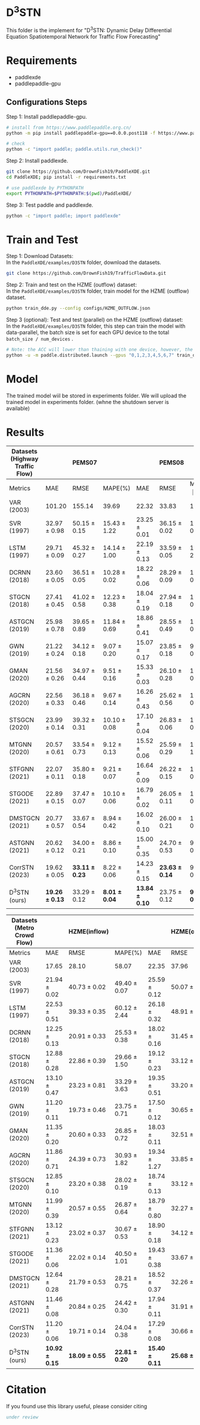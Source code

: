 # D<sup>3</sup>STN

This folder is the implement for "D<sup>3</sup>STN: Dynamic Delay Differential Equation Spatiotemporal Network for Traffic Flow Forecasting"

# Requirements
* paddlexde
* paddlepaddle-gpu

## Configurations Steps

Step 1: Install paddlepaddle-gpu.

```bash
# install from https://www.paddlepaddle.org.cn/
python -m pip install paddlepaddle-gpu==0.0.0.post118 -f https://www.paddlepaddle.org.cn/whl/linux/gpu/develop.html

# check
python -c "import paddle; paddle.utils.run_check()"
```

Step 2: Install paddlexde.

```bash
git clone https://github.com/DrownFish19/PaddleXDE.git
cd PaddleXDE; pip install -r requirements.txt

# use paddlexde by PYTHONPATH
export PYTHONPATH=$PYTHONPATH:$(pwd)/PaddleXDE/
```

Step 3: Test paddle and paddlexde.

```bash
python -c "import paddle; import paddlexde"
```

# Train and Test

Step 1: Download Datasets: \
In the `PaddleXDE/examples/D3STN` folder, download the datasets.

```bash
git clone https://github.com/DrownFish19/TrafficFlowData.git
```

Step 2: Train and test on the HZME (outflow) dataset: \
In the `PaddleXDE/examples/D3STN` folder, train model for the HZME (outflow) dataset.

```bash
python train_dde.py --config configs/HZME_OUTFLOW.json
```

Step 3 (optional): Test and test (parallel) on the HZME (outflow) dataset: \
In the `PaddleXDE/examples/D3STN` folder, this step can train the model with data-parallel, the batch size is set for each GPU device to the total `batch_size / num_devices` .

```bash
# Note: the ACC will lower than thaining with one device, however, the speed is faster.
python -u -m paddle.distributed.launch --gpus "0,1,2,3,4,5,6,7" train_dde.py --config configs/HZME_OUTFLOW.json
```

# Model

The trained model wiil be stored in experiments folder. We will upload the trained model in experiments folder. (whne the shutdown server is available)

# Results

| Datasets (Highway Traffic Flow) |                  | PEMS07           |                 |                  | PEMS08           |                 |
|---------------------------------|------------------|------------------|-----------------|------------------|------------------|-----------------|
| Metrics                         | MAE              | RMSE             | MAPE(%)         | MAE              | RMSE             | MAPE(%)     ｜  |
| VAR (2003)                      | 101.20           | 155.14           | 39.69           | 22.32            | 33.83            | 14.47           |
| SVR (1997)                      | 32.97 ± 0.98     | 50.15 ± 0.15     | 15.43 ± 1.22    | 23.25 ± 0.01     | 36.15 ± 0.02     | 14.71 ± 0.16    |
| LSTM (1997)                     | 29.71 ± 0.09     | 45.32 ± 0.27     | 14.14 ± 1.00    | 22.19 ± 0.13     | 33.59 ± 0.05     | 18.74 ± 2.79    |
| DCRNN (2018)                    | 23.60 ± 0.05     | 36.51 ± 0.05     | 10.28 ± 0.02    | 18.22 ± 0.06     | 28.29 ± 0.09     | 11.56 ± 0.04    |
| STGCN (2018)                    | 27.41 ± 0.45     | 41.02 ± 0.58     | 12.23 ± 0.38    | 18.04 ± 0.19     | 27.94 ± 0.18     | 11.16 ± 0.10    |
| ASTGCN (2019)                   | 25.98 ± 0.78     | 39.65 ± 0.89     | 11.84 ± 0.69    | 18.86 ± 0.41     | 28.55 ± 0.49     | 12.50 ± 0.66    |
| GWN (2019)                      | 21.22 ± 0.24     | 34.12 ± 0.18     | 9.07 ± 0.20     | 15.07 ± 0.17     | 23.85 ± 0.18     | 9.51 ± 0.22     |
| GMAN (2020)                     | 21.56 ± 0.26     | 34.97 ± 0.44     | 9.51 ± 0.16     | 15.33 ± 0.03     | 26.10 ± 0.28     | 10.97 ± 0.37    |
| AGCRN (2020)                    | 22.56 ± 0.33     | 36.18 ± 0.46     | 9.67 ± 0.14     | 16.26 ± 0.43     | 25.62 ± 0.56     | 10.33 ± 0.34    |
| STSGCN (2020)                   | 23.99 ± 0.14     | 39.32 ± 0.31     | 10.10 ± 0.08    | 17.10 ± 0.04     | 26.83 ± 0.06     | 10.90 ± 0.05    |
| MTGNN (2020)                    | 20.57 ± 0.61     | 33.54 ± 0.73     | 9.12 ± 0.13     | 15.52 ± 0.06     | 25.59 ± 0.29     | 13.56 ± 1.11    |
| STFGNN (2021)                   | 22.07 ± 0.11     | 35.80 ± 0.18     | 9.21 ± 0.07     | 16.64 ± 0.09     | 26.22 ± 0.15     | 10.60 ± 0.06    |
| STGODE (2021)                   | 22.89 ± 0.15     | 37.47 ± 0.07     | 10.10 ± 0.06    | 16.79 ± 0.02     | 26.05 ± 0.11     | 10.58 ± 0.08    |
| DMSTGCN (2021)                  | 20.77 ± 0.57     | 33.67 ± 0.54     | 8.94 ± 0.42     | 16.02 ± 0.10     | 26.00 ± 0.21     | 10.28 ± 0.08    |
| ASTGNN (2021)                   | 20.62 ± 0.12     | 34.00 ± 0.21     | 8.86 ± 0.10     | 15.00 ± 0.35     | 24.70 ± 0.53     | 9.50 ± 0.11     |
| CorrSTN (2023)                  | 19.62 ± 0.05     | **33.11 ± 0.23** | 8.22 ± 0.06     | 14.23 ± 0.15     | **23.63 ± 0.14** | 9.30 ± 0.06     |
| D<sup>3</sup>STN (ours)         | **19.26 ± 0.13** | 33.29 ± 0.12     | **8.01 ± 0.04** | **13.84 ± 0.10** | 23.75 ± 0.12     | **9.10 ± 0.09** |

| Datasets (Metro Crowd Flow) |                  | HZME(inflow)     |                  |                  | HZME(outflow)    |                  |
|-----------------------------|------------------|------------------|------------------|------------------|------------------|------------------|
| Metrics                     | MAE              | RMSE             | MAPE(%)          | MAE              | RMSE             | MAPE(%)          |
| VAR (2003)                  | 17.65            | 28.10            | 58.07            | 22.35            | 37.96            | 96.68            |
| SVR (1997)                  | 21.94 ± 0.02     | 40.73 ± 0.02     | 49.40 ± 0.07     | 25.59 ± 0.12     | 50.07 ± 0.17     | 91.71 ± 3.18     |
| LSTM (1997)                 | 22.53 ± 0.51     | 39.33 ± 0.35     | 60.12 ± 2.44     | 26.18 ± 0.32     | 48.91 ± 0.45     | 103.06 ± 8.52    |
| DCRNN (2018)                | 12.25 ± 0.13     | 20.91 ± 0.33     | 25.53 ± 0.38     | 18.02 ± 0.16     | 31.45 ± 0.39     | 66.98 ± 1.65     |
| STGCN (2018)                | 12.88 ± 0.28     | 22.86 ± 0.39     | 29.66 ± 1.50     | 19.12 ± 0.23     | 33.12 ± 0.36     | 73.66 ± 1.49     |
| ASTGCN (2019)               | 13.10 ± 0.47     | 23.23 ± 0.81     | 33.29 ± 3.63     | 19.35 ± 0.51     | 33.20 ± 1.07     | 88.75 ± 4.00     |
| GWN (2019)                  | 11.20 ± 0.11     | 19.73 ± 0.46     | 23.75 ± 0.71     | 17.50 ± 0.12     | 30.65 ± 0.41     | 73.65 ± 2.72     |
| GMAN (2020)                 | 11.35 ± 0.20     | 20.60 ± 0.33     | 26.85 ± 0.72     | 18.03 ± 0.11     | 32.51 ± 0.37     | 74.57 ± 0.45     |
| AGCRN (2020)                | 11.86 ± 0.71     | 24.39 ± 0.73     | 30.93 ± 1.82     | 19.34 ± 1.27     | 33.85 ± 1.16     | 88.85 ± 0.48     |
| STSGCN (2020)               | 12.85 ± 0.10     | 23.20 ± 0.38     | 28.02 ± 0.19     | 18.74 ± 0.13     | 33.12 ± 0.43     | 76.85 ± 1.01     |
| MTGNN (2020)                | 11.99 ± 0.39     | 20.57 ± 0.55     | 26.87 ± 0.64     | 18.79 ± 0.80     | 32.27 ± 0.60     | 87.63 ± 3.84     |
| STFGNN (2021)               | 13.12 ± 0.23     | 23.02 ± 0.37     | 30.67 ± 0.53     | 18.90 ± 0.18     | 34.12 ± 0.43     | 77.32 ± 2.33     |
| STGODE (2021)               | 11.36 ± 0.06     | 22.02 ± 0.14     | 40.50 ± 1.01     | 19.43 ± 0.38     | 33.67 ± 0.64     | 89.90 ± 2.57     |
| DMSTGCN (2021)              | 12.64 ± 0.28     | 21.79 ± 0.53     | 28.21 ± 0.75     | 18.52 ± 0.37     | 32.26 ± 0.84     | 77.08 ± 0.76     |
| ASTGNN (2021)               | 11.46 ± 0.08     | 20.84 ± 0.25     | 24.42 ± 0.30     | 17.94 ± 0.11     | 31.91 ± 0.32     | 72.46 ± 2.42     |
| CorrSTN (2023)              | 11.20 ± 0.06     | 19.71 ± 0.14     | 24.04 ± 0.38     | 17.29 ± 0.08     | 30.66 ± 0.15     | 65.33 ± 0.26     |
| D<sup>3</sup>STN (ours)     | **10.92 ± 0.15** | **18.09 ± 0.55** | **22.81 ± 0.20** | **15.40 ± 0.11** | **25.68 ± 0.24** | **49.28 ± 1.23** |

# Citation

If you found use this library useful, please consider citing

```bibtex
under review
```
